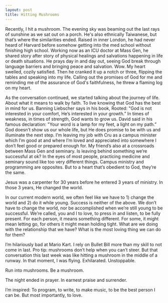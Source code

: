 ```yaml
---
layout: post
title: Hitting Mushrooms
---
```


Recently, I hit a mushroom.
The evening sky was beaming out the last rays of sunshine as we sat out on a porch. He's also ethnically Taiwanese, but that’s where the similarities ended. Raised in inner London, he had never heard of Harvard before somehow getting into the med school without finishing high school. Working now as an ICU doctor at Mass Gen, he shared story after story of physical healings and salvations happening in life or death situations. He prays day in and day out, seeing God break through language barriers and bringing peace and salvation. Wow.
My heart swelled, cozily satisfied.
Then he cranked it up a notch or three, flipping the tables and speaking into my life. Calling out the promises of God for me and reminding me of the assurance of God's faithfulness, he threw a flaming log on my heart.

As the conversation continued, we started talking about the journey of life. About what it means to walk by faith. To live knowing that God has the best in mind for us. Banning Liebscher says in his book, Rooted: "God is not interested in your comfort, He’s interested in your growth.” In times of weakness, in times of strength, God wants to grow us.
David said in his famous declaration: "Your word is a lamp for my feet, a light on my path.” God doesn’t show us our whole life, but He does promise to be with us and illuminate the next step.
I’m leaving my job with Cru as a campus minister which I’m good at and where I’m loved and appreciated into somewhere I don’t feel good or prepared enough for. My friend’s also at a crossroads between Mass Gen and seminary. Is leaving behind something we’re successful at ok? In the eyes of most people, practicing medicine and seminary sound like too very different things. Campus ministry and programming are opposites. But to a heart that’s obedient to God, they’re the same.

Jesus was a carpenter for 30 years before he entered 3 years of ministry.
In those 3 years, He changed the world.

In our current modern world, we often feel like we have to 1) change the world and 2) do it while young.
Success is neither of the above. We don’t have to change the world, nor be accomplished when we’re still young to be successful.
We’re called, you and I to love, to press in and listen, to be fully present. For each person, it means something different. For some, it might mean letting go, for others it might mean holding tight. What are we doing with the relationship that we have? What is the most loving thing we can do for them?

I’m hilariously bad at Mario Kart. I rely on Bullet Bill more than my skill to not come in last.
Pro tip: mushrooms don’t help when you can’t steer.
But that conversation this last week was like hitting a mushroom in the middle of a runway.
In that moment, I was flying. Exhilarated. Unstoppable.

Run into mushrooms.
Be a mushroom.

The night ended in prayer. In earnest praise and surrender.

I’m inspired: To program, to write, to make music, to be the best person I can be.
But most importantly, to love.